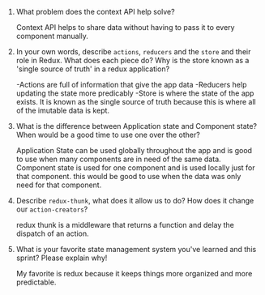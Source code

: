 1. What problem does the context API help solve?
    
    Context API helps to share data without having to pass it to every component manually.

2. In your own words, describe `actions`, `reducers` and the `store` and their role in Redux. What does each piece do? Why is the store known as a 'single source of truth' in a redux application?

    -Actions are full of information that give the app data
    -Reducers help updating the state more predicably
    -Store is where the state of the app exists. It is known as the single source of truth because this is where all of the imutable data is kept. 

3. What is the difference between Application state and Component state? When would be a good time to use one over the other?

    Application State can be used globally throughout the app and is good to use when many components are in need of the same data. 
    Component state is used for one component and is used locally just for that component. this would be good to use when the data was only need for that component.

4. Describe `redux-thunk`, what does it allow us to do? How does it change our `action-creators`?

    redux thunk is a middleware that returns a function and delay the dispatch of an action. 

5. What is your favorite state management system you've learned and this sprint? Please explain why!

    My favorite is redux because it keeps things more organized and more predictable. 